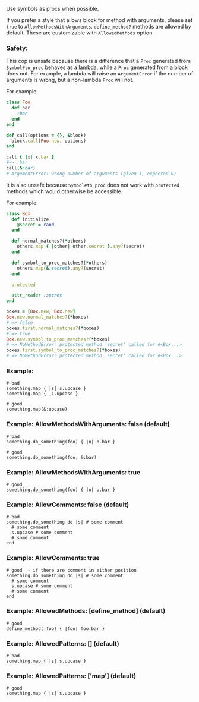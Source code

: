 Use symbols as procs when possible.

If you prefer a style that allows block for method with arguments,
please set `true` to `AllowMethodsWithArguments`.
`define_method?` methods are allowed by default.
These are customizable with `AllowedMethods` option.

### Safety:

This cop is unsafe because there is a difference that a `Proc`
generated from `Symbol#to_proc` behaves as a lambda, while
a `Proc` generated from a block does not.
For example, a lambda will raise an `ArgumentError` if the
number of arguments is wrong, but a non-lambda `Proc` will not.

For example:

```ruby
class Foo
  def bar
    :bar
  end
end

def call(options = {}, &block)
  block.call(Foo.new, options)
end

call { |x| x.bar }
#=> :bar
call(&:bar)
# ArgumentError: wrong number of arguments (given 1, expected 0)
```

It is also unsafe because `Symbol#to_proc` does not work with
`protected` methods which would otherwise be accessible.

For example:

```ruby
class Box
  def initialize
    @secret = rand
  end

  def normal_matches?(*others)
    others.map { |other| other.secret }.any?(secret)
  end

  def symbol_to_proc_matches?(*others)
    others.map(&:secret).any?(secret)
  end

  protected

  attr_reader :secret
end

boxes = [Box.new, Box.new]
Box.new.normal_matches?(*boxes)
# => false
boxes.first.normal_matches?(*boxes)
# => true
Box.new.symbol_to_proc_matches?(*boxes)
# => NoMethodError: protected method `secret' called for #<Box...>
boxes.first.symbol_to_proc_matches?(*boxes)
# => NoMethodError: protected method `secret' called for #<Box...>
```

### Example:
    # bad
    something.map { |s| s.upcase }
    something.map { _1.upcase }

    # good
    something.map(&:upcase)

### Example: AllowMethodsWithArguments: false (default)
    # bad
    something.do_something(foo) { |o| o.bar }

    # good
    something.do_something(foo, &:bar)

### Example: AllowMethodsWithArguments: true
    # good
    something.do_something(foo) { |o| o.bar }

### Example: AllowComments: false (default)
    # bad
    something.do_something do |s| # some comment
      # some comment
      s.upcase # some comment
      # some comment
    end

### Example: AllowComments: true
    # good  - if there are comment in either position
    something.do_something do |s| # some comment
      # some comment
      s.upcase # some comment
      # some comment
    end

### Example: AllowedMethods: [define_method] (default)
    # good
    define_method(:foo) { |foo| foo.bar }

### Example: AllowedPatterns: [] (default)
    # bad
    something.map { |s| s.upcase }

### Example: AllowedPatterns: ['map'] (default)
    # good
    something.map { |s| s.upcase }
